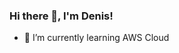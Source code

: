 ### Hi there 👋, I'm Denis!

<!-- 🔭 I’m currently working on -->
- 🌱 I’m currently learning AWS Cloud
<!-- 👯 I’m looking to collaborate on -->
<!-- 🤔 I’m looking for help with -->
<!-- 💬 Ask me about ... -->
<!-- 📫 How to reach me: ... -->
<!-- 😄 Pronouns: ... -->
<!-- ⚡ Fun fact: ... -->
